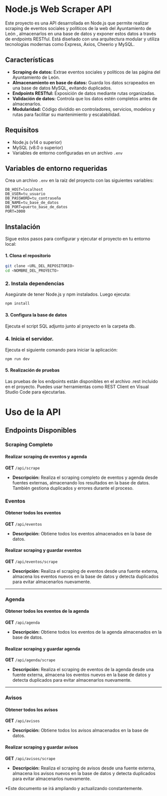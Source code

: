 # Node.js Web Scraper API

Este proyecto es una API desarrollada en Node.js que permite realizar scraping de eventos sociales y políticos de la web del Ayuntamiento de León , almacenarlos en una base de datos y exponer estos datos a través de endpoints RESTful. Está diseñado con una arquitectura modular y utiliza tecnologías modernas como Express, Axios, Cheerio y MySQL.

## Características

- **Scraping de datos:** Extrae eventos sociales y políticos de las página del Ayuntamiento de León.
- **Almacenamiento en base de datos:** Guarda los datos scrapeados en una base de datos MySQL, evitando duplicados.
- **Endpoints RESTful:** Exposición de datos mediante rutas organizadas.
- **Validación de datos:** Controla que los datos estén completos antes de almacenarlos.
- **Modularidad:** Código dividido en controladores, servicios, modelos y rutas para facilitar su mantenimiento y escalabilidad.

## Requisitos

- Node.js (v14 o superior)
- MySQL (v8.0 o superior)
- Variables de entorno configuradas en un archivo `.env`

## Variables de entorno requeridas

Crea un archivo `.env` en la raíz del proyecto con las siguientes variables:

```env
DB_HOST=localhost
DB_USER=tu_usuario
DB_PASSWORD=tu_contraseña
DB_NAME=tu_base_de_datos
DB_PORT=puerto_base_de_datos
PORT=3000
```

## Instalación

Sigue estos pasos para configurar y ejecutar el proyecto en tu entorno local:

#### 1. Clona el repositorio
```bash
git clone <URL_DEL_REPOSITORIO>
cd <NOMBRE_DEL_PROYECTO>
```
### 2. Instala dependencias
Asegúrate de tener Node.js y npm instalados. Luego ejecuta:
```bash
npm install
```

#### 3. Configura la base de datos
Ejecuta  el script SQL adjunto junto  al proyecto en la carpeta db. 

### 4. Inicia el servidor. 
Ejecuta el siguiente comando para iniciar la aplicación:
```bash
npm run dev
```

#### 5. Realización de pruebas
Las pruebas de los endpoints están disponibles en el archivo .rest incluido en el proyecto. Puedes usar herramientas como REST Client en Visual Studio Code para ejecutarlas.

# Uso de la API

## Endpoints Disponibles

### Scraping Completo

#### Realizar scraping de eventos y agenda
**GET** `/api/scrape`

- **Descripción:** Realiza el scraping completo de eventos y agenda desde fuentes externas, almacenando los resultados en la base de datos. También gestiona duplicados y errores durante el proceso.


### Eventos

#### Obtener todos los eventos
**GET** `/api/eventos`

- **Descripción:** Obtiene todos los eventos almacenados en la base de datos.

#### Realizar scraping y guardar eventos
**GET** `/api/eventos/scrape`

- **Descripción:** Realiza el scraping de eventos desde una fuente externa, almacena los eventos nuevos en la base de datos y detecta duplicados para evitar almacenarlos nuevamente.

---

### Agenda

#### Obtener todos los eventos de la agenda
**GET** `/api/agenda`

- **Descripción:** Obtiene todos los eventos de la agenda almacenados en la base de datos.

#### Realizar scraping y guardar agenda
**GET** `/api/agenda/scrape`

- **Descripción:** Realiza el scraping de eventos de la agenda desde una fuente externa, almacena los eventos nuevos en la base de datos y detecta duplicados para evitar almacenarlos nuevamente.

---

### Avisos

#### Obtener todos los avisos
**GET** `/api/avisos`

- **Descripción:** Obtiene todos los avisos almacenados en la base de datos.

#### Realizar scraping y guardar avisos
**GET** `/api/avisos/scrape`

- **Descripción:** Realiza el scraping de avisos desde una fuente externa, almacena los avisos nuevos en la base de datos y detecta duplicados para evitar almacenarlos nuevamente.

*Este documento se irá ampliando y actualizando constantemente.
